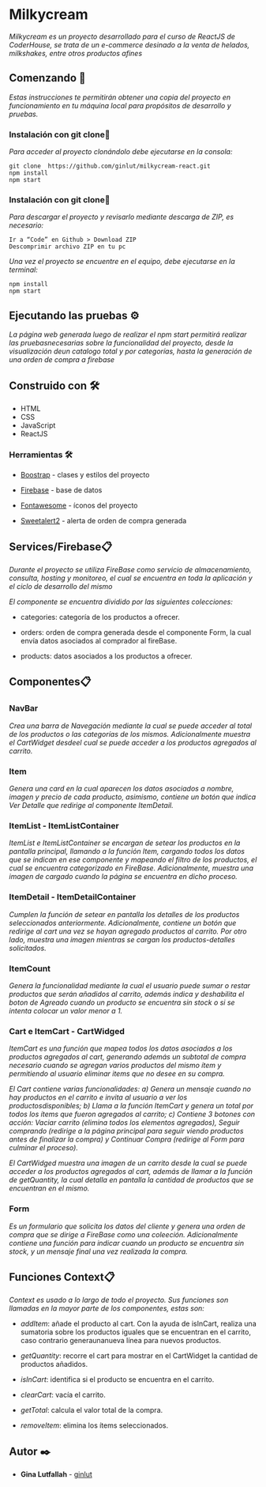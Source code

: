 # Milkycream

_Milkycream es un proyecto desarrollado para el curso de ReactJS de CoderHouse, se trata de un e-commerce desinado a la venta de helados, milkshakes, entre otros productos afines_

## Comenzando 🚀

_Estas instrucciones te permitirán obtener una copia del proyecto en funcionamiento en tu máquina local para propósitos de desarrollo y pruebas._

### Instalación con git clone🔧

_Para acceder al proyecto clonándolo debe ejecutarse en la consola:_

```
git clone  https://github.com/ginlut/milkycream-react.git
npm install 
npm start
```

### Instalación con git clone🔧

_Para descargar el proyecto y revisarlo mediante descarga de ZIP, es necesario:_

```
Ir a “Code” en Github > Download ZIP
Descomprimir archivo ZIP en tu pc
```

_Una vez el proyecto se encuentre en el equipo, debe ejecutarse en la terminal:_

```
npm install 
npm start
```

## Ejecutando las pruebas ⚙️

_La página web generada luego de realizar el npm start permitirá realizar las pruebasnecesarias sobre la funcionalidad del proyecto, desde la visualización deun catalogo total y por categorías, hasta la generación de una orden de compra a firebase_


## Construido con 🛠️

* HTML
* CSS
* JavaScript
* ReactJS

### Herramientas 🛠️

* [Boostrap](https://react-bootstrap.github.io/) - clases y estilos del proyecto

* [Firebase](https://console.firebase.google.com/u/0/) - base de datos

* [Fontawesome](https://fontawesome.com/icons) - íconos del proyecto

* [Sweetalert2](https://sweetalert2.github.io/#examples) - alerta de orden de  compra generada

## Services/Firebase📋

_Durante el proyecto se utiliza FireBase como servicio de almacenamiento, consulta, hosting y monitoreo, el cual se encuentra en toda la aplicación y el ciclo de desarrollo del mismo_

_El componente se encuentra dividido por las siguientes colecciones:_

* categories: categoría de los productos a ofrecer.

* orders: orden de compra generada desde el componente Form, la cual envía datos asociados al comprador al fireBase.

* products: datos asociados a los productos a ofrecer.

## Componentes📋

### NavBar

_Crea una barra de Navegación mediante la cual se puede acceder al total de los productos o las categorías de los mismos. Adicionalmente muestra el CartWidget desdeel cual se puede acceder a los productos agregados al carrito._ 

### Item

_Genera una card en la cual aparecen los datos asociados a nombre, imagen y precio de cada producto, asimismo, contiene un botón que indica Ver Detalle que redirige al componente ItemDetail._

### ItemList - ItemListContainer

_ItemList e ItemListContainer se encargan de setear los productos en la pantalla principal, llamando a la función Item, cargando todos los datos que se indican en ese componente y mapeando el filtro de los productos, el cual se encuentra categorizado en FireBase. Adicionalmente, muestra una imagen de cargado cuando la página se encuentra en dicho proceso._

### ItemDetail - ItemDetailContainer

_Cumplen la función de setear en pantalla los detalles de los productos seleccionados anteriormente. Adicionalmente, contiene un botón que redirige al cart una vez se hayan agregado productos al carrito. Por otro lado, muestra una imagen mientras se cargan los productos-detalles solicitados._

### ItemCount

_Genera la funcionalidad mediante la cual el usuario puede sumar o restar productos que serán añadidos al carrito, además indica y deshabilita el boton de Agreado cuando un producto se encuentra sin stock o si se intenta colocar un valor menor a 1._

### Cart e ItemCart - CartWidged

_ItemCart es una función que mapea todos los datos asociados a los productos agregados al cart, generando además un subtotal de compra necesario cuando se agregan varios productos del mismo ítem y permitiendo al usuario eliminar items que no desee en su compra._

_El Cart contiene varias funcionalidades: a) Genera un mensaje cuando no hay productos en el carrito e invita al usuario a ver los productosdisponibles; b) Llama a la función ItemCart y genera un total por todos los ítems que fueron agregados al carrito; c) Contiene 3 botones con acción: Vaciar carrito (elimina todos los elementos agregados), Seguir comprando (redirige a la página principal para seguir viendo productos antes de finalizar la compra) y Continuar Compra (redirige al Form para culminar el proceso)._

_El CartWidged muestra una imagen de un carrito desde la cual se puede acceder a los productos agregados al cart, además de llamar a la función de getQuantity, la cual detalla en pantalla la cantidad de productos que se encuentran en el mismo._

### Form

_Es un formulario que solicita los datos del cliente y genera una orden de compra que se dirige a FireBase como una coleeción. Adicionalmente contiene una función para indicar cuando un producto se encuentra sin stock, y un mensaje final una vez realizada la compra._


## Funciones Context📋

_Context es usado a lo largo de todo el proyecto. Sus funciones son llamadas en la mayor parte de los componentes, estas son:_

* *addItem*: añade el producto al cart. Con la ayuda de isInCart, realiza una sumatoria sobre los productos iguales que se encuentran en el carrito, caso contrario generaunanueva línea para nuevos productos.

* *getQuantity*: recorre el cart para mostrar en el CartWidget la cantidad de productos añadidos.

* *isInCart*: identifica si el producto se encuentra en el carrito.

* *clearCart*: vacía el carrito.

* *getTotal*: calcula el valor total de la compra.

* *removeItem*: elimina los ítems seleccionados.


## Autor ✒️

* **Gina Lutfallah** - [ginlut](https://github.com/ginlut)

